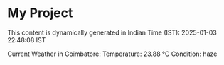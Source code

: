 # My Project

This content is dynamically generated in Indian Time (IST): 2025-01-03 22:48:08 IST


Current Weather in Coimbatore:
Temperature: 23.88 °C
Condition: haze
